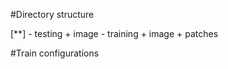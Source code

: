 #Directory structure

[**]
    -   testing
        +   image
    -   training
        +   image
        +   patches


#Train configurations
